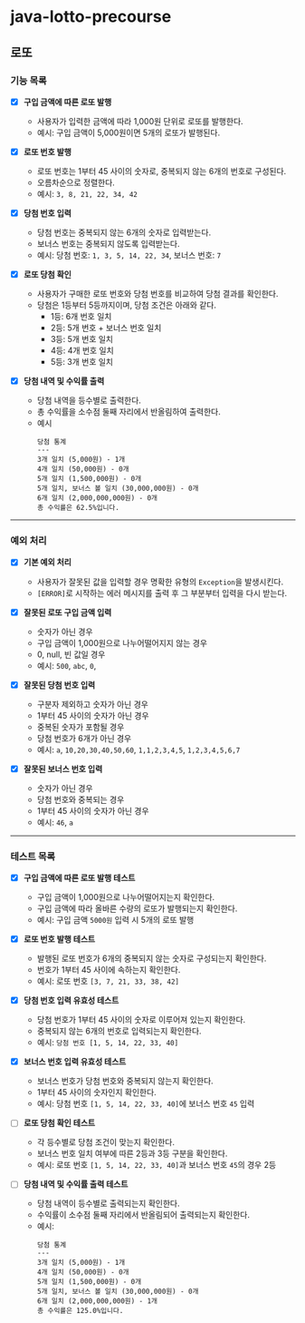 # java-lotto-precourse

## 로또

### 기능 목록

- [x] **구입 금액에 따른 로또 발행**
    - 사용자가 입력한 금액에 따라 1,000원 단위로 로또를 발행한다.
    - 예시: 구입 금액이 5,000원이면 5개의 로또가 발행된다.

- [x] **로또 번호 발행**
    - 로또 번호는 1부터 45 사이의 숫자로, 중복되지 않는 6개의 번호로 구성된다.
    - 오름차순으로 정렬한다.
    - 예시: `3, 8, 21, 22, 34, 42`

- [x] **당첨 번호 입력**
    - 당첨 번호는 중복되지 않는 6개의 숫자로 입력받는다.
    - 보너스 번호는 중복되지 않도록 입력받는다.
    - 예시: 당첨 번호: `1, 3, 5, 14, 22, 34`, 보너스 번호: `7`

- [x] **로또 당첨 확인**
    - 사용자가 구매한 로또 번호와 당첨 번호를 비교하여 당첨 결과를 확인한다.
    - 당첨은 1등부터 5등까지이며, 당첨 조건은 아래와 같다.
        - 1등: 6개 번호 일치
        - 2등: 5개 번호 + 보너스 번호 일치
        - 3등: 5개 번호 일치
        - 4등: 4개 번호 일치
        - 5등: 3개 번호 일치

- [x] **당첨 내역 및 수익률 출력**
    - 당첨 내역을 등수별로 출력한다.
    - 총 수익률을 소수점 둘째 자리에서 반올림하여 출력한다.
    - 예시
      ```
      당첨 통계
      ---
      3개 일치 (5,000원) - 1개
      4개 일치 (50,000원) - 0개
      5개 일치 (1,500,000원) - 0개
      5개 일치, 보너스 볼 일치 (30,000,000원) - 0개
      6개 일치 (2,000,000,000원) - 0개
      총 수익률은 62.5%입니다.  
      ```

---

### 예외 처리

- [x] **기본 예외 처리**
    - 사용자가 잘못된 값을 입력할 경우 명확한 유형의 `Exception`을 발생시킨다.
    - `[ERROR]`로 시작하는 에러 메시지를 출력 후 그 부분부터 입력을 다시 받는다.

- [x] **잘못된 로또 구입 금액 입력**
    - 숫자가 아닌 경우
    - 구입 금액이 1,000원으로 나누어떨어지지 않는 경우
    - 0, null, 빈 값일 경우
    - 예시: `500`, `abc`, `0`, ` `

- [x] **잘못된 당첨 번호 입력**
    - 구분자 제외하고 숫자가 아닌 경우
    - 1부터 45 사이의 숫자가 아닌 경우
    - 중복된 숫자가 포함될 경우
    - 당첨 번호가 6개가 아닌 경우
    - 예시: `a`, `10,20,30,40,50,60`, `1,1,2,3,4,5`, `1,2,3,4,5,6,7`

- [x] **잘못된 보너스 번호 입력**
    - 숫자가 아닌 경우
    - 당첨 번호와 중복되는 경우
    - 1부터 45 사이의 숫자가 아닌 경우
    - 예시: `46`, `a`

---

### 테스트 목록

- [x] **구입 금액에 따른 로또 발행 테스트**
    - 구입 금액이 1,000원으로 나누어떨어지는지 확인한다.
    - 구입 금액에 따라 올바른 수량의 로또가 발행되는지 확인한다.
    - 예시: 구입 금액 `5000원` 입력 시 5개의 로또 발행

- [x] **로또 번호 발행 테스트**
    - 발행된 로또 번호가 6개의 중복되지 않는 숫자로 구성되는지 확인한다.
    - 번호가 1부터 45 사이에 속하는지 확인한다.
    - 예시: 로또 번호 `[3, 7, 21, 33, 38, 42]`

- [x] **당첨 번호 입력 유효성 테스트**
    - 당첨 번호가 1부터 45 사이의 숫자로 이루어져 있는지 확인한다.
    - 중복되지 않는 6개의 번호로 입력되는지 확인한다.
    - 예시: `당첨 번호 [1, 5, 14, 22, 33, 40]`

- [x] **보너스 번호 입력 유효성 테스트**
    - 보너스 번호가 당첨 번호와 중복되지 않는지 확인한다.
    - 1부터 45 사이의 숫자인지 확인한다.
    - 예시: 당첨 번호 `[1, 5, 14, 22, 33, 40]`에 보너스 번호 `45` 입력

- [ ] **로또 당첨 확인 테스트**
    - 각 등수별로 당첨 조건이 맞는지 확인한다.
    - 보너스 번호 일치 여부에 따른 2등과 3등 구분을 확인한다.
    - 예시: 로또 번호 `[1, 5, 14, 22, 33, 40]`과 보너스 번호 `45`의 경우 2등

- [ ] **당첨 내역 및 수익률 출력 테스트**
    - 당첨 내역이 등수별로 출력되는지 확인한다.
    - 수익률이 소수점 둘째 자리에서 반올림되어 출력되는지 확인한다.
    - 예시:
      ```
      당첨 통계
      ---
      3개 일치 (5,000원) - 1개
      4개 일치 (50,000원) - 0개
      5개 일치 (1,500,000원) - 0개
      5개 일치, 보너스 볼 일치 (30,000,000원) - 0개
      6개 일치 (2,000,000,000원) - 1개
      총 수익률은 125.0%입니다.
      ```
